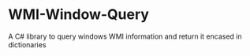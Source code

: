 # WMI-Window-Query
A C# library to query windows WMI information and return it encased in dictionaries
